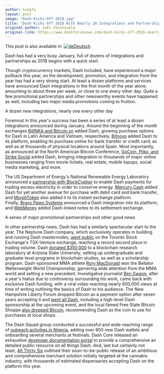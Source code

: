 ```yaml
---
author: tungfa
layout: post
image: "Dash-Kicks-Off-2018.jpg"
title: "Dash Kicks Off 2018 With Nearly 20 Integrations and Partnerships in January Alone"
original-author: Joël Valenzuela
original-link: https://www.dashforcenews.com/dash-kicks-off-2018-nearly-20-integrations-partnerships-january-alone/
---
```


This post is also available in: [![de](https://www.dashforcenews.com/wp-content/plugins/sitepress-multilingual-cms/res/flags/de.png "Deutsch")Deutsch](https://www.dashforcenews.com/de/dash-startet-das-jahr-2018-mit-fast-20-neuen-integrationen-und-partnerschaften/)

Dash has had a very busy January, full of dozens of integrations and partnerships as 2018 begins with a quick start.

Though cryptocurrency markets, Dash included, have experienced a major pullback this year, on the development, promotion, and integration front the year has had a very strong start. At least a dozen platforms and services have announced Dash integrations in the first month of the year alone, amounting to about three per week, or close to one every other day. Quite a few promotional partnerships and other newsworthy events have happened as well, including two major media promotions coming to fruition.

A dozen new integrations, nearly one every other day

Foremost in this year's success has been a series of at least a dozen integrations announced during January. Around the beginning of the month exchanges [BitINKA and Bitcoin.vn](https://www.dashforcenews.com/bitinka-bitcoin-vn-integrate-dash/) added Dash, growing purchase options for Dash in Latin America and Vietnam, respectively. [Bitnovo](https://www.dashforcenews.com/bitnovo-partnership-brings-dash-to-thousands-of-retailers-in-spain/) added Dash to its platform, enabling its purchase online for bank transfer or credit card, as well as at thousands of physical locations around Spain. Most importantly, as announced at the North American Bitcoin Conference, [GoCoin, Piiko, and Strike Social](https://www.dashforcenews.com/dash-integrates-gocoin-online-payments-strike-social-piiko-mobile-topups/) added Dash, bringing integration to thousands of major online businesses ranging from movie tickets, real estate, mobile topups, social media marketing, and more.

The US Department of Energy's National Renewable Energy Laboratory announced a [partnership with BlockCypher](https://www.dashforcenews.com/blockcypher-national-renewable-energy-laboratory-partnership-to-enable-p2p-dash-electricity-exchanges/) to enable Dash payments for trading excess electricity in order to conserve energy. [Mercury Cash](https://www.dashforcenews.com/dash-added-mercury-cash-including-credit-card-buying-functionality/) added Dash for yet another avenue for purchase with debit card and bank transfer, and [MorphToken](https://www.dashforcenews.com/morphtoken-instant-exchange-service-adds-dash/) also added it to its instant exchange platform. Finally, [Bravo Pawn Systems](https://www.dashforcenews.com/bravo-pawn-systems-integrate-cryptocurrency-including-dash/) announced a Dash integration into its platform, and [WebMoney](https://www.dashforcenews.com/dash-linked-tokens-added-webmoney-online-settlement-platform/) added Dash-linked notes to its settlement exchange.

A series of major promotional partnerships and other good news

In other partnership news, Dash has had a similarly spectacular start to the year. The Neptune Dash company, which exclusively operates in building and running Dash masternodes, [went public](https://www.dashforcenews.com/neptune-dash-ipo-sees-record-volume-top-2-tsx-venture-exchange/) on the Toronto Stock Exchange's TSX-Venture exchange, reaching a record second place in trading volume. Dash [donated $350,000](https://www.dashforcenews.com/dash-forms-350000-rd-partnership-arizona-state-university/) to a blockchain research laboratory at Arizona State University, setting up undergraduate and graduate-level programs in blockchain studies, as well as a scholarship program. Dash-sponsored MMA athlete [Rory MacDonald](https://www.dashforcenews.com/dash-sponsored-mma-fighter-rory-macdonald-wins-bellator-welterweight-world-championship/) won the Bellator Welterweight World Championship, garnering wide attention from the MMA world and setting a new precedent. Investigative journalist [Ben Swann](https://www.dashforcenews.com/ben-swann-revives-truth-media-viral-video-dash-sponsorship/), after a year's hiatus due to controversy surrounding his work, came back with exclusive Dash funding, with a viral video reaching nearly 600,000 views at time of writing outlining the basics of Dash to his audience. The New Hampshire Liberty Forum dropped Bitcoin as a payment option after seven years accepting it and [went all Dash](https://liberty-forum-drops-bitcoin-tickets-7-years-switches-dash/), including a high-level Dash sponsorship at the upcoming event, and the local famed Free State Bitcoin Shoppe [also dropped Bitcoin](http://free-state-bitcoin-shoppe-stops-taking-bitcoin-recommends-dash/), recommending Dash as the coin to use for purchases at local shops. 

The Dash Squad group conducted a successful and wide-reaching range of [outreach activities in Nigeria](https://www.dashforcenews.com/dash-nigeria-events-set-up-over-800-new-dash-wallets-ambitious-plans-for-2018/), adding over 800 new Dash wallets and onboarding several merchants at festivals. Dash Core released an exhaustive [developer documentation portal](https://www.dashforcenews.com/dash-releases-exhaustive-developer-documentation-portal/) to provide a comprehensive an detailed public resource on all things Dash. And, last but certainly not least, [Alt Thirty Six](https://www.dashforcenews.com/dashs-game-changer-full-scope-of-the-alt36-platform/) outlined their soon-to-be-public release of an ambitious and comprehensive merchant solution initially targeted at the cannabis industry, with thousands of estimated dispensaries accepting Dash on the platform this year.
